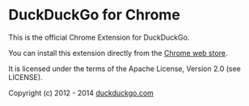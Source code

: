 # DuckDuckGo for Chrome

This is the official Chrome Extension for DuckDuckGo.

You can install this extension directly from the [Chrome web store](https://chrome.google.com/webstore/detail/duckduckgo-for-chrome/bpphkkgodbfncbcpgopijlfakfgmclao?hl=en).

It is licensed under the terms of the Apache License, Version 2.0 (see LICENSE).

Copyright (c) 2012 - 2014 [duckduckgo.com](https://duckduckgo.com)
